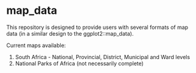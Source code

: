 # map_data

This repository is designed to provide users with several formats of map data (in a similar design to the ggplot2::map_data).

Current maps available:
1. South Africa - National, Provincial, District, Municipal and Ward levels
2. National Parks of Africa (not necessarily complete)



